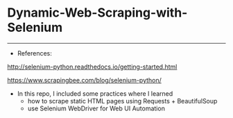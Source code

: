 # Dynamic-Web-Scraping-with-Selenium
-----------------------------------
* References:

http://selenium-python.readthedocs.io/getting-started.html

https://www.scrapingbee.com/blog/selenium-python/

* In this repo, I included some practices where I learned
  * how to scrape static HTML pages using Requests + BeautifulSoup
  * use Selenium WebDriver for Web UI Automation
